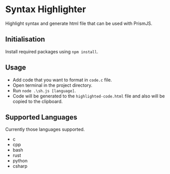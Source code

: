 # Syntax Highlighter

Highlight syntax and generate html file that can be used with PrismJS.

## Initialisation

Install required packages using `npm install`.

## Usage

- Add code that you want to format in `code.c` file.
- Open terminal in the project directory.
- Run `node .\sh.js [language]`.
- Code will be generated to the `highlighted-code.html` file and also will be copied to the clipboard.

## Supported Languages

Currently those languages supported.
- c
- cpp
- bash
- rust
- python
- csharp